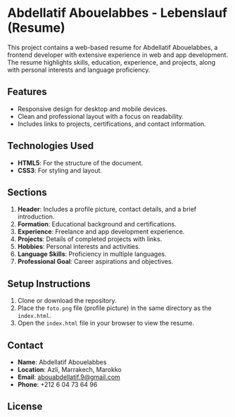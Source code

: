 # Abdellatif Abouelabbes - Lebenslauf (Resume)

This project contains a web-based resume for Abdellatif Abouelabbes, a frontend developer with extensive experience in web and app development. The resume highlights skills, education, experience, and projects, along with personal interests and language proficiency.

## Features

- Responsive design for desktop and mobile devices.
- Clean and professional layout with a focus on readability.
- Includes links to projects, certifications, and contact information.

## Technologies Used

- **HTML5**: For the structure of the document.
- **CSS3**: For styling and layout.

## Sections

1. **Header**: Includes a profile picture, contact details, and a brief introduction.
2. **Formation**: Educational background and certifications.
3. **Experience**: Freelance and app development experience.
4. **Projects**: Details of completed projects with links.
5. **Hobbies**: Personal interests and activities.
6. **Language Skills**: Proficiency in multiple languages.
7. **Professional Goal**: Career aspirations and objectives.

## Setup Instructions

1. Clone or download the repository.
2. Place the `foto.png` file (profile picture) in the same directory as the `index.html`.
3. Open the `index.html` file in your browser to view the resume.

## Contact

- **Name**: Abdellatif Abouelabbes
- **Location**: Azli, Marrakech, Marokko
- **Email**: [abouabdellatif.9@gmail.com](mailto:abouabdellatif.9@gmail.com)
- **Phone**: +212 6 04 73 64 96

## License


